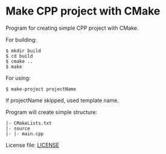 # Make CPP project with CMake

Program for creating simple CPP project with CMake.

For building:

    $ mkdir build
    $ cd build
    $ cmake ..
    $ make

For using:

    $ make-project projectName

if projectName skipped, used template name.

Program will create simple structure:

    |- CMakeLists.txt
    |- source
    |- |- main.cpp

License file: [LICENSE](LICENSE)
